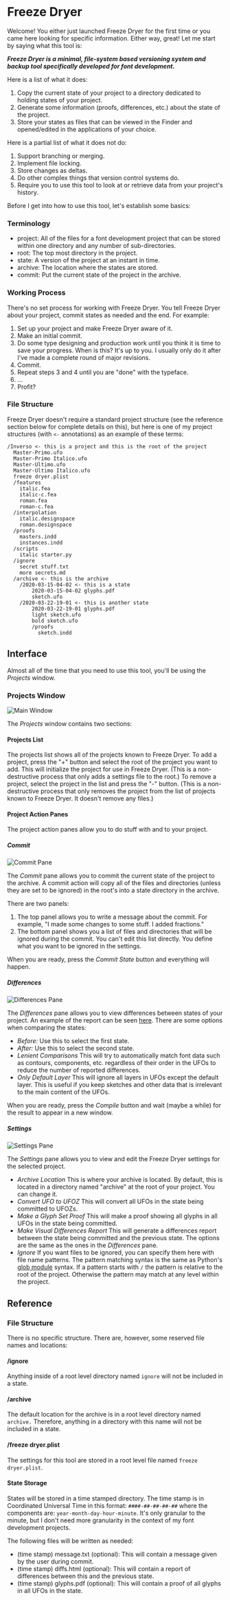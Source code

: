 # Freeze Dryer

Welcome! You either just launched Freeze Dryer for the first time or you came here looking for specific information. Either way, great! Let me start by saying what this tool is:

***Freeze Dryer is a minimal, file-system based versioning system and backup tool specifically developed for font development.***

Here is a list of what it does:

1. Copy the current state of your project to a directory dedicated to holding states of your project.
2. Generate some information (proofs, differences, etc.) about the state of the project.
3. Store your states as files that can be viewed in the Finder and opened/edited in the applications of your choice.

Here is a partial list of what it does not do:

1. Support branching or merging.
2. Implement file locking.
3. Store changes as deltas.
4. Do other complex things that version control systems do.
5. Require you to use this tool to look at or retrieve data from your project's history.

Before I get into how to use this tool, let's establish some basics:

### Terminology

- project: All of the files for a font development project that can be stored within one directory and any number of sub-directories.
- root: The top most directory in the project.
- state: A version of the project at an instant in time.
- archive: The location where the states are stored.
- commit: Put the current state of the project in the archive.

### Working Process

There's no set process for working with Freeze Dryer. You tell Freeze Dryer about your project, commit states as needed and the end. For example:

1. Set up your project and make Freeze Dryer aware of it.
2. Make an initial commit.
3. Do some type designing and production work until you think it is time to save your progress. When is this? It's up to you. I usually only do it after I've made a complete round of major revisions.
4. Commit.
5. Repeat steps 3 and 4 until you are "done" with the typeface.
6. ...
7. Profit?

### File Structure

Freeze Dryer doesn't require a standard project structure (see the reference section below for complete details on this), but here is one of my project structures (with `<-` annotations) as an example of these terms:

```
/Inverso <- this is a project and this is the root of the project
  Master-Primo.ufo
  Master-Primo Italico.ufo
  Master-Ultimo.ufo
  Master-Ultimo Italico.ufo
  freeze dryer.plist
  /features
    italic.fea
    italic-c.fea
    roman.fea
    roman-c.fea
  /interpolation
	italic.designspace
    roman.designspace
  /proofs
  	masters.indd
  	instances.indd
  /scripts
    italic starter.py
  /ignore
  	secret stuff.txt
  	more secrets.md
  /archive <- this is the archive
  	/2020-03-15-04-02 <- this is a state
  		2020-03-15-04-02 glyphs.pdf
  		sketch.ufo
  	/2020-03-22-19-01 <- this is another state
  		2020-03-22-19-01 glyphs.pdf
  		light sketch.ufo
  		bold sketch.ufo
  		/proofs
  		  sketch.indd
```

## Interface

Almost all of the time that you need to use this tool, you'll be using the *Projects* window.

### Projects Window

![Main Window](main-commit-section.png)

The *Projects* window contains two sections:

#### Projects List

The projects list shows all of the projects known to Freeze Dryer. To add a project, press the "+" button and select the root of the project you want to add. This will initialize the project for use in Freeze Dryer. (This is a non-destructive process that only adds a settings file to the root.) To remove a project, select the project in the list and press the "-" button. (This is a non-destructive process that only removes the project from the list of projects known to Freeze Dryer. It doesn't remove any files.)

#### Project Action Panes

The project action panes allow you to do stuff with and to your project.

##### Commit

![Commit Pane](main-commit-section.png)

The *Commit* pane allows you to commit the current state of the project to the archive. A commit action will copy all of the files and directories (unless they are set to be ignored) in the root's into a state directory in the archive.

There are two panels:

1. The top panel allows you to write a message about the commit. For example, "I made some changes to some stuff. I added fractions."
2. The bottom panel shows you a list of files and directories that will be ignored during the commit. You can't edit this list directly. You define what you want to be ignored in the settings.

When you are ready, press the *Commit State* button and everything will happen.

##### Differences

![Differences Pane](main-differences-section.png)

The *Differences* pane allows you to view differences between states of your project. An example of the report can be seen [here](example-diffs-report.html). There are some options when comparing the states:

- *Before:* Use this to select the first state.
- *After:* Use this to select the second state.
- *Lenient Comparisons* This will try to automatically match font data such as contours, components, etc. regardless of their order in the UFOs to reduce the number of reported differences.
- *Only Default Layer* This will ignore all layers in UFOs except the default layer. This is useful if you keep sketches and other data that is irrelevant to the main content of the UFOs.

When you are ready, press the *Compile* button and wait (maybe a while) for the result to appear in a new window.

##### Settings

![Settings Pane](main-settings-section.png)

The *Settings* pane allows you to view and edit the Freeze Dryer settings for the selected project.

- *Archive Location* This is where your archive is located. By default, this is located in a directory named "archive" at the root of your project. You can change it.
- *Convert UFO to UFOZ* This will convert all UFOs in the state being committed to UFOZs.
- *Make a Glyph Set Proof* This will make a proof showing all glyphs in all UFOs in the state being committed.
- *Make Visual Differences Report* This will generate a differences report between the state being committed and the previous state. The options are the same as the ones in the *Differences* pane.
- *Ignore* If you want files to be ignored, you can specify them here with file name patterns. The pattern matching syntax is the same as Python's [glob module](https://docs.python.org/3.5/library/glob.html) syntax. If a pattern starts with `/`  the pattern is relative to the root of the project. Otherwise the pattern may match at any level within the project.

## Reference

### File Structure

There is no specific structure. There are, however, some reserved file names and locations:

#### /ignore

Anything inside of a root level directory named `ignore` will not be included in a state.

#### /archive

The default location for the archive is in a root level directory named `archive.` Therefore, anything in a directory with this name will not be included in a state.

#### /freeze dryer.plist

The settings for this tool are stored in a root level file named `freeze dryer.plist`.

#### State Storage

States will be stored in a time stamped directory. The time stamp is in Coordinated Universal Time in this format: `####-##-##-##-##` where the components are: `year-month-day-hour-minute`. It's only granular to the minute, but I don't need more granularity in the context of my font development projects.

The following files will be written as needed:

- (time stamp) message.txt (optional): This will contain a message given by the user during commit.
- (time stamp) diffs.html (optional): This will contain a report of differences between this and the previous state.
- (time stamp) glyphs.pdf (optional): This will contain a proof of all glyphs in all UFOs in the state.